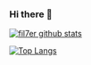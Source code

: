### Hi there 👋

[![fil7er github stats](https://github-readme-stats.vercel.app/api/?username=fil7er&count_private=true&show_icons=true&hide=issues,prs&theme=tokyonight)](https://github.com/anuraghazra/github-readme-stats)

[![Top Langs](https://github-readme-stats.vercel.app/api/top-langs/?username=fil7er&count_private=true&hide=css,javascript,html&langs_count=5&theme=tokyonight)](https://github.com/anuraghazra/github-readme-stats)
